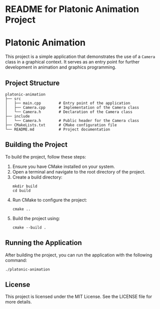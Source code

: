 # README for Platonic Animation Project

# Platonic Animation

This project is a simple application that demonstrates the use of a `Camera` class in a graphical context. It serves as an entry point for further development in animation and graphics programming.

## Project Structure

```
platonic-animation
├── src
│   ├── main.cpp        # Entry point of the application
│   ├── Camera.cpp      # Implementation of the Camera class
│   └── Camera.h        # Declaration of the Camera class
├── include
│   └── Camera.h        # Public header for the Camera class
├── CMakeLists.txt      # CMake configuration file
└── README.md           # Project documentation
```

## Building the Project

To build the project, follow these steps:

1. Ensure you have CMake installed on your system.
2. Open a terminal and navigate to the root directory of the project.
3. Create a build directory:
   ```
   mkdir build
   cd build
   ```
4. Run CMake to configure the project:
   ```
   cmake ..
   ```
5. Build the project using:
   ```
   cmake --build .
   ```

## Running the Application

After building the project, you can run the application with the following command:

```
./platonic-animation
```

## License

This project is licensed under the MIT License. See the LICENSE file for more details.